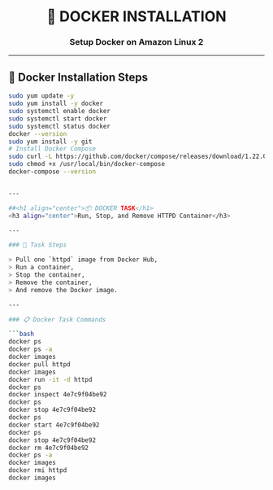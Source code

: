 <h1 align="center">🚀 DOCKER INSTALLATION</h1>
<h3 align="center">Setup Docker on Amazon Linux 2</h3>

---

## 📌 Docker Installation Steps

```bash
sudo yum update -y
sudo yum install -y docker
sudo systemctl enable docker
sudo systemctl start docker
sudo systemctl status docker
docker --version
sudo yum install -y git
# Install Docker Compose
sudo curl -L https://github.com/docker/compose/releases/download/1.22.0/docker-compose-$(uname -s)-$(uname -m) -o /usr/local/bin/docker-compose
sudo chmod +x /usr/local/bin/docker-compose
docker-compose --version


---

##<h1 align="center">📦 DOCKER TASK</h1>
<h3 align="center">Run, Stop, and Remove HTTPD Container</h3>

---

### 📌 Task Steps

> Pull one `httpd` image from Docker Hub,  
> Run a container,  
> Stop the container,  
> Remove the container,  
> And remove the Docker image.

---

### 📋 Docker Task Commands

```bash
docker ps
docker ps -a
docker images
docker pull httpd
docker images
docker run -it -d httpd
docker ps
docker inspect 4e7c9f04be92
docker ps
docker stop 4e7c9f04be92
docker ps
docker start 4e7c9f04be92
docker ps
docker stop 4e7c9f04be92
docker rm 4e7c9f04be92
docker ps -a
docker images
docker rmi httpd
docker images


